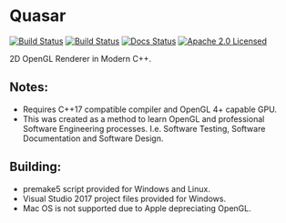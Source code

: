 # Quasar
[![Build Status](https://ci.appveyor.com/api/projects/status/aiyp8s2pels9nnr6?svg=true)](https://ci.appveyor.com/project/DomRe/quasar)
[![Build Status](https://travis-ci.org/DomRe/Quasar.svg?branch=master)](https://travis-ci.org/DomRe/Quasar)
[![Docs Status](https://readthedocs.org/projects/quasarlib/badge/?version=latest)](https://quasarlib.readthedocs.io/en/latest/?badge=latest)
[![Apache 2.0 Licensed](https://img.shields.io/badge/license-apache-blue.svg)](./LICENSE.txt)

2D OpenGL Renderer in Modern C++.

## Notes:
- Requires C++17 compatible compiler and OpenGL 4+ capable GPU.
- This was created as a method to learn OpenGL and professional Software Engineering processes. I.e. Software Testing, Software Documentation and Software Design.

## Building:
- premake5 script provided for Windows and Linux.
- Visual Studio 2017 project files provided for Windows.
- Mac OS is not supported due to Apple depreciating OpenGL.